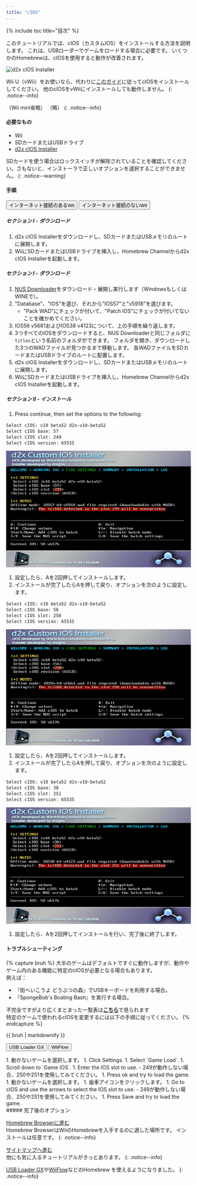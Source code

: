 ```yaml
---
title: "cIOS"
---
```


{% include toc title="目次" %}

このチュートリアルでは、cIOS（カスタムIOS）をインストールする方法を説明します。 これは、USBローダーでゲームをロードする場合に必要です。 いくつかのHomebrewは、cIOSを使用すると動作が改善されます。

![d2x cIOS Installer](/images/cios/cIOS.png)

Wii U（vWii）をお使いなら、代わりに[このガイド](https://wiiu.hacks.guide/#/vwii-modding)に従ってcIOSをインストールしてください。 他のcIOSをvWiiにインストールしても動作しません。
{: .notice--info}

（Wii mini省略） （略）
{: .notice--info}

#### 必要なもの

- Wii
- SDカードまたはUSBドライブ
- [d2x cIOS Installer](https://hbb1.oscwii.org/hbb/d2x-cios-installer/d2x-cios-installer.zip)

SDカードを使う場合はロックスイッチが解除されていることを確認してください。さもないと、インストーラで正しいオプションを選択することができません。
{: .notice--warning}

#### 手順

<button class="tablinks btn btn--large btn--primary" id="defaultOpen" onclick="openTab(event, 'with-connection')">インターネット接続のあるWii</button>
<button class="tablinks btn btn--large btn--info" onclick="openTab(event, 'without-connection')">インターネット接続のないWii</button>

<div id="with-connection" class="blanktabcontent" markdown="1">

##### セクション I - ダウンロード

1. d2x cIOS Installerをダウンロードし、SDカードまたはUSBメモリのルートに展開します。
1. WiiにSDカードまたはUSBドライブを挿入し、Homebrew Channelからd2x cIOS Installerを起動します。
</div>
<div id="without-connection" class="blanktabcontent" markdown="1">

##### セクション I - ダウンロード

1. [NUS Downloader](https://github.com/WiiDatabase/nusdownloader/releases/latest/download/NUSD-Mod-NUS-Fix.zip)をダウンロード・展開し実行します（WindowsもしくはWINEで）。
1. "Database"、"IOS"を選び、それから"IOS57"と"v5918"を選びます。
   - "Pack WAD"にチェックが付いて、"Patch IOS"にチェックが付いてないことを確かめてください。
1. IOS56 v5661およびIOS38 v4123について、上の手順を繰り返します。
1. 3つすべてのIOSをダウンロードすると、NUS Downloaderと同じフォルダに`titles`という名前のフォルダができます。 フォルダを開き、ダウンロードした3つのWADファイルが見つかるまで移動します。 各WADファイルをSDカードまたはUSBドライブのルートに配置します。
1. d2x cIOS Installerをダウンロードし、SDカードまたはUSBメモリのルートに展開します。
1. WiiにSDカードまたはUSBドライブを挿入し、Homebrew Channelからd2x cIOS Installerを起動します。
</div>

##### セクション II - インストール

1. Press continue, then set the options to the following:

```
Select cIOS: v10 beta52 d2x-v10-beta52
Select cIOS base: 57
Select cIOS slot: 249
Select cIOS version: 65535
```

![cIOS249のインストール](/images/cios/Install249.png)

1. 設定したら、Aを2回押してインストールします。
1. インストールが完了したらAを押して戻り、オプションを次のように設定します。

```
Select cIOS: v10 beta52 d2x-v10-beta52
Select cIOS base: 56
Select cIOS slot: 250
Select cIOS version: 65535
```

![cIOS250のインストール](/images/cios/Install250.png)

1. 設定したら、Aを2回押してインストールします。
1. インストールが完了したらAを押して戻り、オプションを次のように設定します。

```
Select cIOS: v10 beta52 d2x-v10-beta52
Select cIOS base: 38
Select cIOS slot: 251
Select cIOS version: 65535
```

![cIOS251のインストール](/images/cios/Install251.png)

1. 設定したら、Aを2回押してインストールを行い、完了後に終了します。

#### トラブルシューティング

{% capture bruh %}
大半のゲームはデフォルトですぐに動作しますが、動作やゲーム内のある機能に特定のcIOSが必要となる場合もあります。<br> 例えば：

- 『街へいこうよ どうぶつの森』でUSBキーボードを利用する場合。
- 『SpongeBob's Boating Bash』を実行する場合。

不完全ですがより広くまとまった一覧表は[**こちら**](https://wiki.gbatemp.net/wiki/Wii_cIOS_base_Compatibility_List)で見られます<br> 特定のゲームで使われるcIOSを変更するには以下の手順に従ってください。
{% endcapture %}

<div class="notice--warning">{{ bruh | markdownify }}</div>

<button class="tablinks btn btn--large btn--primary" id="defaultOpen" onclick="openTab(event, 'usbloadergx')">USB Loader GX</button>
<button class="tablinks btn btn--large btn--info" onclick="openTab(event, 'wiiflow')">WiiFlow</button>

<div id="usbloadergx" class="blanktabcontent" markdown="1">
1. 動かないゲームを選択します。
1. Click Settings.
1. Select `Game Load`.
1. Scroll down to `Game IOS`.
1. Enter the IOS slot to use.
    - 249が動作しない場合、250や251を使用してみてください。
1. Press ok and try to load the game.
</div>
<div id="wiiflow" class="blanktabcontent" markdown="1">
1. 動かないゲームを選択します。
1. 歯車アイコンをクリックします。
1. Go to cIOS and use the arrows to select the IOS slot to use.
    - 249が動作しない場合、250や251を使用してみてください。
1. Press Save and try to load the game.
</div>
##### 完了後のオプション

[Homebrew Browserに進む](hbb)<br> Homebrew BrowserはWiiのHomebrewを入手するのに適した場所です。 インストールは任意です。
{: .notice--info}

[サイトマップへ進む](site-navigation)<br> 他にも気に入るチュートリアルがきっとあります。
{: .notice--info}

[USB Loader GX](usbloadergx)や[WiiFlow](wiiflow)などのHomebrew を使えるようになりました。
{: .notice--info}

<script>
    let tabcontent = document.getElementsByClassName("blanktabcontent");
    let tablinks = document.getElementsByClassName("tablinks");

    function openTab(evt, tabName) {
        let element;

        for (element of tabcontent) {
            element.style.display = "none";
        }

        for (element of tablinks) {
            element.className = element.className.replace("btn--primary", "btn--info");
            if (!element.className.includes('btn--info'))
                element.className += " btn--info";
        }

        document.getElementById(tabName).style.display = "block";
        evt.currentTarget.className = evt.currentTarget.className.replace("btn--info", "btn--primary");
    }

    // Get the element with id="defaultOpen" and click on it
    document.getElementById("defaultOpen").click();
</script>
